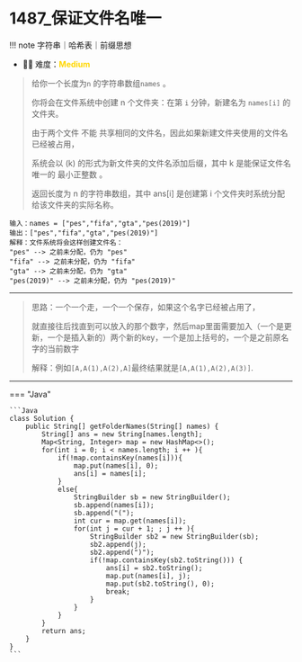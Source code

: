 # 1487_保证文件名唯一


!!! note
    <!-- 这里记载考察的数据结构、算法等 -->
    字符串｜哈希表｜前缀思想

- 🔑🔑 难度：<span style = "color:gold; font-weight:bold">Medium</span>


> 给你一个长度为`n` 的字符串数组`names` 。
> 
> 你将会在文件系统中创建 n 个文件夹：在第 `i` 分钟，新建名为 `names[i]` 的文件夹。
> 
> 由于两个文件 不能 共享相同的文件名，因此如果新建文件夹使用的文件名已经被占用，
> 
> 系统会以 (k) 的形式为新文件夹的文件名添加后缀，其中 k 是能保证文件名唯一的 最小正整数 。
> 
> 返回长度为 n 的字符串数组，其中 ans[i] 是创建第 i 个文件夹时系统分配给该文件夹的实际名称。
> 

```
输入：names = ["pes","fifa","gta","pes(2019)"]
输出：["pes","fifa","gta","pes(2019)"]
解释：文件系统将会这样创建文件名：
"pes" --> 之前未分配，仍为 "pes"
"fifa" --> 之前未分配，仍为 "fifa"
"gta" --> 之前未分配，仍为 "gta"
"pes(2019)" --> 之前未分配，仍为 "pes(2019)"
```


----------


> 思路：一个一个走，一个一个保存，如果这个名字已经被占用了，
> 
> 就直接往后找直到可以放入的那个数字，然后map里面需要加入（一个是更新，一个是插入新的）两个新的key，一个是加上括号的，一个是之前原名字的当前数字
> 
> 解释：例如`[A,A(1),A(2),A]`最终结果就是`[A,A(1),A(2),A(3)]`.

----------


=== "Java"

    ```Java
    class Solution {
        public String[] getFolderNames(String[] names) {
            String[] ans = new String[names.length];
            Map<String, Integer> map = new HashMap<>();
            for(int i = 0; i < names.length; i ++ ){
                if(!map.containsKey(names[i])){
                    map.put(names[i], 0);
                    ans[i] = names[i];
                }
                else{
                    StringBuilder sb = new StringBuilder();
                    sb.append(names[i]);
                    sb.append("(");
                    int cur = map.get(names[i]);
                    for(int j = cur + 1; ; j ++ ){
                        StringBuilder sb2 = new StringBuilder(sb);
                        sb2.append(j);
                        sb2.append(")");
                        if(!map.containsKey(sb2.toString())) {
                            ans[i] = sb2.toString();
                            map.put(names[i], j);
                            map.put(sb2.toString(), 0);
                            break;
                        }
                    }
                }  
            }
            return ans;
        }
    }
    ```




